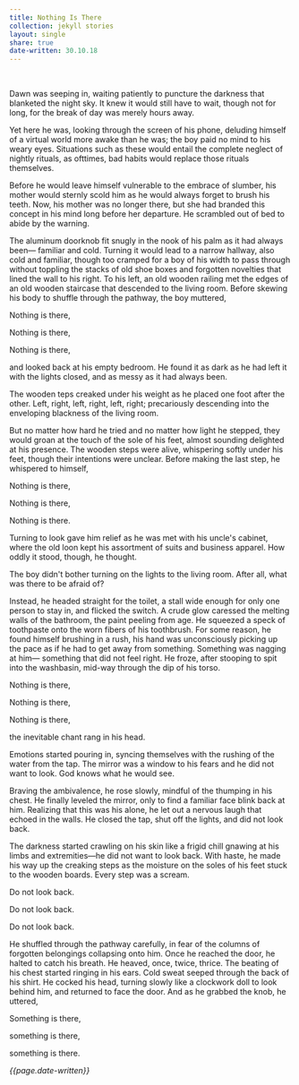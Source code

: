 ```yaml
---
title: Nothing Is There
collection: jekyll stories
layout: single
share: true
date-written: 30.10.18
---
```


&nbsp;
&nbsp;
  
  
  
  <p>
  Dawn was seeping in, waiting patiently to puncture the darkness that blanketed the night sky. It knew it would still have to wait, though not for long, for the break of day was merely hours away. 
 </p>
 
  <p>
  Yet here he was, looking through the screen of his phone, deluding himself of a virtual world more awake than he was; the boy paid no mind to his weary eyes. Situations such as these would entail the complete neglect of nightly rituals, as ofttimes, bad habits would replace those rituals themselves. 
 </p>
 
  <p>
  Before he would leave himself vulnerable to the embrace of slumber, his mother would sternly scold him as he would always forget to brush his teeth. Now, his mother was no longer there, but she had branded this concept in his mind long before her departure. He scrambled out of bed to abide by the warning.
 </p>
 
  <p>
  The aluminum doorknob fit snugly in the nook of his palm as it had always been— familiar and cold. Turning it would lead to a narrow hallway, also cold and familiar, though too cramped for a boy of his width to pass through without toppling the stacks of old shoe boxes and forgotten novelties that lined the wall to his right. To his left, an old wooden railing met the edges of an old wooden staircase that descended to the living room. Before skewing his body to shuffle through the pathway, the boy muttered,
 </p>

 <p>
Nothing is there, <br>

Nothing is there, <br>

Nothing is there, <br>
 </p>
  
 <p>
  and looked back at his empty bedroom. He found it as dark as he had left it with the lights closed, and as messy as it had always been. 
 </p>

 <p>
  The wooden teps creaked under his weight as he placed one foot after the other. Left, right, left, right, left, right; precariously descending into the enveloping blackness of the living room.
 </p>
 
  <p>
 But no matter how hard he tried and no matter how light he stepped, they would groan at the touch of the sole of his feet, almost sounding delighted at his presence. The wooden steps were alive, whispering softly under his feet, though their intentions were unclear. Before making the last step, he whispered to himself,
 </p>

 <p>
Nothing is there, <br>

Nothing is there, <br>

Nothing is there. <br>
 </p>
 
 
 
 <p>
  Turning to look gave him relief as he was met with his uncle's cabinet, where the old loon kept his assortment of suits and business apparel. How oddly it stood, though, he thought. 
 </p>
 
  <p>
  The boy didn't bother turning on the lights to the living room. After all, what was there to be afraid of? 
  </p>
 
  <p>
  Instead, he headed straight for the toilet, a stall wide enough for only one person to stay in, and flicked the switch. A crude glow caressed the melting walls of the bathroom, the paint peeling from age. He squeezed a speck of toothpaste onto the worn fibers of his toothbrush. For some reason, he found himself brushing in a rush, his hand was unconsciously picking up the pace as if he had to get away from something. Something was nagging at him— something that did not feel right. He froze, after stooping to spit into the washbasin, mid-way through the dip of his torso. 
 </p>
 
  <p>
  Nothing is there, <br>

  Nothing is there, <br>

  Nothing is there, <br>
 </p>
 
  <p>
the inevitable chant rang in his head.
 </p>
 
  <p>
  Emotions started pouring in, syncing themselves with the rushing of the water from the tap. The mirror was a window to his fears and he did not want to look. God knows what he would see. 
 </p>
 
  <p>
  Braving the ambivalence, he rose slowly, mindful of the thumping in his chest. He finally leveled the mirror, only to find a familiar face blink back at him. Realizing that this was his alone, he let out a nervous laugh that echoed in the walls. He closed the tap, shut off the lights, and did not look back.
 </p>
 
  <p>
  The darkness started crawling on his skin like a frigid chill gnawing at his limbs and extremities—he did not want to look back. With haste, he made his way up the creaking steps as the moisture on the soles of his feet stuck to the wooden boards. Every step was a scream.
 </p>
 
  <p>
  Do not look back. <br>

  Do not look back. <br>

  Do not look back. <br>
 </p>
 
  <p>
    He shuffled through the pathway carefully, in fear of the columns of forgotten belongings collapsing onto him. Once he reached the door, he halted to catch his breath. He heaved, once, twice, thrice. The beating of his chest started ringing in his ears. Cold sweat seeped through the back of his shirt. He cocked his head, turning slowly like a clockwork doll to look behind him, and returned to face the door. And as he grabbed the knob, he uttered,
 </p>
 
 

 <p>
  Something is there, <br>

  something is there,  <br> 

  something is there. <br>
 </p>
 
 <em> {{page.date-written}} </em>